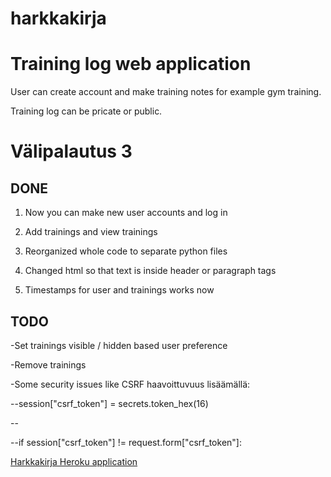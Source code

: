 # harkkakirja

# Training log web application

User can create account and make training notes for example gym training.

Training log can be pricate or public.


# Välipalautus 3

## DONE

1. Now you can make new user accounts and log in 

2. Add trainings and view trainings

3. Reorganized whole code to separate python files

4. Changed html so that text is inside header or paragraph tags

5. Timestamps for user and trainings works now

## TODO

-Set trainings visible / hidden based user preference

-Remove trainings

-Some security issues like CSRF haavoittuvuus lisäämällä:

--session["csrf_token"] = secrets.token_hex(16)

--<input type="hidden" name="csrf_token" value="{{ session.csrf_token }}">

--if session["csrf_token"] != request.form["csrf_token"]:

[Harkkakirja Heroku application](https://harkkakirja.herokuapp.com/)

